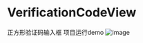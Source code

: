 # VerificationCodeView
正方形验证码输入框
项目运行demo
![image](https://github.com/JackTuoTuo/VerificationCodeView/blob/master/demo.png)
